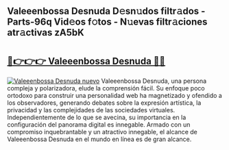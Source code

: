 ## Valeeenbossa Desnuda D𝚎sn𝚞dos filtr𝚊dos - Parts-96q Vid𝚎os f𝚘tos - N𝚞evas filtr𝚊ciones atr𝚊ctivas zA5bK

# <h2><a href="http://mb2321.tromn.icu/?c=Valeeenbossa+Desnuda">🔗👉👉👉 Valeeenbossa Desnuda 🔗🔗</a></h2>

[![Valeeenbossa Desnuda nuevo](https://i.imgur.com/pEAQMta.gif)](http://mb2321.tromn.icu/?c=Valeeenbossa+Desnuda)
Valeeenbossa Desnuda, una persona compleja y polarizadora, elude la comprensión fácil. Su enfoque poco ortodoxo para construir una personalidad web ha magnetizado y ofendido a los observadores, generando debates sobre la expresión artística, la privacidad y las complejidades de las sociedades virtuales. Independientemente de lo que se avecina, su importancia en la configuración del panorama digital es innegable. Armado con un compromiso inquebrantable y un atractivo innegable, el alcance de Valeeenbossa Desnuda en el mundo en línea es de gran alcance.
